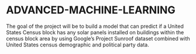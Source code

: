 # ADVANCED-MACHINE-LEARNING
The goal of the project will be to build a model that can predict if a United States Census block has any solar panels installed on buildings within the census block area by using Google’s Project Sunroof dataset combined with United States census demographic and political party data.

